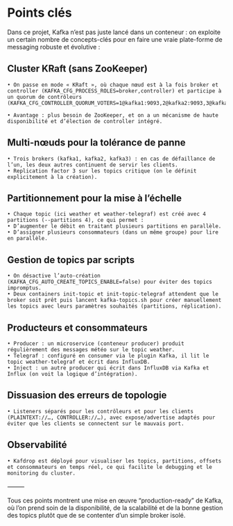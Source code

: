 # Points clés

Dans ce projet, Kafka n’est pas juste lancé dans un conteneur : on exploite un certain nombre de concepts-clés pour en faire une vraie plate-forme de messaging robuste et évolutive :


##	Cluster KRaft (sans ZooKeeper)

    • On passe en mode « KRaft », où chaque nœud est à la fois broker et controller (KAFKA_CFG_PROCESS_ROLES=broker,controller) et participe à un quorum de contrôleurs (KAFKA_CFG_CONTROLLER_QUORUM_VOTERS=1@kafka1:9093,2@kafka2:9093,3@kafka3:9093).
    
    • Avantage : plus besoin de ZooKeeper, et on a un mécanisme de haute disponibilité et d’élection de controller intégré.

##	Multi-nœuds pour la tolérance de panne

    • Trois brokers (kafka1, kafka2, kafka3) : en cas de défaillance de l’un, les deux autres continuent de servir les clients.
    • Replication factor 3 sur les topics critique (on le définit explicitement à la création).

##	Partitionnement pour la mise à l’échelle

    • Chaque topic (ici weather et weather-telegraf) est créé avec 4 partitions (--partitions 4), ce qui permet :
    • D’augmenter le débit en traitant plusieurs partitions en parallèle.
    • D’assigner plusieurs consommateurs (dans un même groupe) pour lire en parallèle.

##	Gestion de topics par scripts

    • On désactive l’auto-création (KAFKA_CFG_AUTO_CREATE_TOPICS_ENABLE=false) pour éviter des topics impromptus.
    • Deux containers init-topic et init-topic-telegraf attendent que le broker soit prêt puis lancent kafka-topics.sh pour créer manuellement les topics avec leurs paramètres souhaités (partitions, réplication).

##	Producteurs et consommateurs

    • Producer : un microservice (conteneur producer) produit régulièrement des messages météo sur le topic weather.
    • Telegraf : configuré en consumer via le plugin Kafka, il lit le topic weather-telegraf et écrit dans InfluxDB.
    • Inject : un autre producer qui écrit dans InfluxDB via Kafka et Influx (on voit la logique d’intégration).

##	Dissuasion des erreurs de topologie

    • Listeners séparés pour les contrôleurs et pour les clients (PLAINTEXT://…, CONTROLLER://…), avec expose/advertise adaptés pour éviter que les clients se connectent sur le mauvais port.

##	Observabilité

    • Kafdrop est déployé pour visualiser les topics, partitions, offsets et consommateurs en temps réel, ce qui facilite le debugging et le monitoring du cluster.

⸻

Tous ces points montrent une mise en œuvre “production-ready” de Kafka, où l’on prend soin de la disponibilité, de la scalabilité et de la bonne gestion des topics plutôt que de se contenter d’un simple broker isolé.